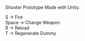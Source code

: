Shooter Prototype Made with Unity.  
  
S -> Fire  
Space -> Change Weapon  
R -> Reload  
T -> Regenerate Dummy  

